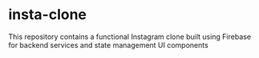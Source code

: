 # insta-clone
This repository contains a functional Instagram clone built using Firebase for backend services and state management UI components
